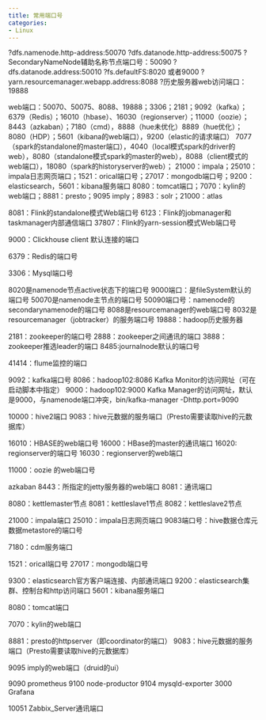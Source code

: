 ```yaml
---
title: 常用端口号
categories:
- Linux
---
```

?dfs.namenode.http-address:50070
?dfs.datanode.http-address:50075
?SecondaryNameNode辅助名称节点端口号：50090
?dfs.datanode.address:50010
?fs.defaultFS:8020 或者9000
?yarn.resourcemanager.webapp.address:8088
?历史服务器web访问端口：19888

web端口：50070、50075、8088、19888；3306；2181；9092（kafka）；6379（Redis）；16010（hbase）、16030（regionserver）；11000（oozie）；8443（azkaban）；7180（cmd），8888（hue未优化）8889（hue优化）；8080（HDP）；5601（kibana的web端口），9200（elastic的请求端口）
7077（spark的standalone的master端口），4040（local模式spark的driver的web），8080（standalone模式spark的master的web），8088（client模式的web端口），18080（spark的historyserver的web）；
21000：impala；25010：impala日志网页端口；1521：orical端口号；27017：mongodb端口号；9200：elasticsearch，5601：kibana服务端口
8080：tomcat端口；7070：kylin的web端口；8881：presto；9095 imply；8983：solr；21000：atlas

8081：Flink的standalone模式Web端口号
6123：Flink的jobmanager和taskmanager内部通信端口
37807：Flink的yarn-session模式Web端口号

9000：Clickhouse client 默认连接的端口

6379：Redis的端口号

3306：Mysql端口号

8020是namenode节点active状态下的端口号
9000端口：是fileSystem默认的端口号
50070是namenode主节点的端口号
50090端口号：namenode的secondarynamenode的端口号
8088是resourcemanager的web端口号
8032是resourcemanager（jobtracker）的服务端口号
19888：hadoop历史服务器

2181：zookeeper的端口号
2888：zookeeper之间通讯的端口
3888：zookeeper推选leader的端口
8485:journalnode默认的端口号

41414：flume监控的端口

9092：kafka端口号
8086：hadoop102:8086  Kafka Monitor的访问网址（可在启动脚本中指定）
9000：hadoop102:9000  Kafka Manager的访问网址，默认是9000，与namenode端口冲突，bin/kafka-manager  -Dhttp.port=9090

10000：hive2端口
9083：hive元数据的服务端口（Presto需要读取hive的元数据库）

16010：HBASE的web端口号
16000：HBase的master的通讯端口
16020:  regionserver的端口号
16030：regionserver的web端口

11000：oozie 的web端口号

azkaban
8443：所指定的jetty服务器的web端口
8081：通讯端口

8080：kettlemaster节点
8081：kettleslave1节点
8082：kettleslave2节点


21000：impala端口
25010：impala日志网页端口
9083端口号：hive数据仓库元数据metastore的端口号

7180：cdm服务端口


1521：orical端口号
27017：mongodb端口号

9300：elasticsearch官方客户端连接、内部通讯端口
9200：elasticsearch集群、控制台和http访问端口
5601：kibana服务端口

8080：tomcat端口

7070：kylin的web端口

8881：presto的httpserver（即coordinator的端口）
9083：hive元数据的服务端口（Presto需要读取hive的元数据库）

9095 imply的web端口（druid的ui）

9090  prometheus
9100  node-productor
9104  mysqld-exporter
3000  Grafana

10051 Zabbix_Server通讯端口
